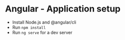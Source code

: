 # Angular - Application setup

- Install Node.js and @angular/cli
- Run `npm install`
- Run `ng serve` for a dev server
